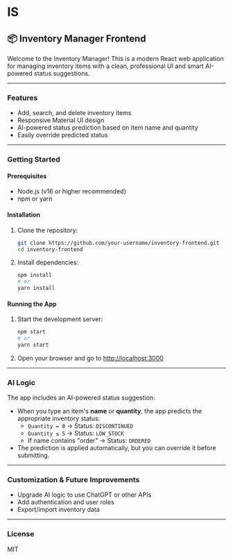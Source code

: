 # IS
## 📦 Inventory Manager Frontend

Welcome to the Inventory Manager! This is a modern React web application for managing inventory items with a clean, professional UI and smart AI-powered status suggestions.

---

### Features
- Add, search, and delete inventory items
- Responsive Material UI design
- AI-powered status prediction based on item name and quantity
- Easily override predicted status

---

### Getting Started

#### Prerequisites
- Node.js (v16 or higher recommended)
- npm or yarn

#### Installation
1. Clone the repository:
   ```bash
   git clone https://github.com/your-username/inventory-frontend.git
   cd inventory-frontend
   ```
2. Install dependencies:
   ```bash
   npm install
   # or
   yarn install
   ```

#### Running the App
1. Start the development server:
   ```bash
   npm start
   # or
   yarn start
   ```
2. Open your browser and go to [http://localhost:3000](http://localhost:3000)

---

### AI Logic

The app includes an AI-powered status suggestion:
- When you type an item's **name** or **quantity**, the app predicts the appropriate inventory status:
  - `Quantity = 0` → Status: `DISCONTINUED`
  - `Quantity ≤ 5` → Status: `LOW_STOCK`
  - If name contains "order" → Status: `ORDERED`
- The prediction is applied automatically, but you can override it before submitting.

---

### Customization & Future Improvements
- Upgrade AI logic to use ChatGPT or other APIs
- Add authentication and user roles
- Export/import inventory data

---

### License
MIT
